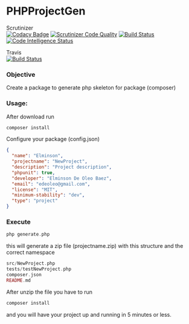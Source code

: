 # PHPProjectGen
Scrutinizer <br>
[![Codacy Badge](https://api.codacy.com/project/badge/Grade/b2b0c7845281438bafdfce10445a7da5)](https://app.codacy.com/app/elminson/PHPProjectGen?utm_source=github.com&utm_medium=referral&utm_content=elminson/PHPProjectGen&utm_campaign=Badge_Grade_Dashboard)
[![Scrutinizer Code Quality](https://scrutinizer-ci.com/g/elminson/PHPProjectGen/badges/quality-score.png?b=master)](https://scrutinizer-ci.com/g/elminson/PHPProjectGen/?branch=master)
[![Build Status](https://scrutinizer-ci.com/g/elminson/PHPProjectGen/badges/build.png?b=master)](https://scrutinizer-ci.com/g/elminson/PHPProjectGen/build-status/master)
[![Code Intelligence Status](https://scrutinizer-ci.com/g/elminson/PHPProjectGen/badges/code-intelligence.svg?b=master)](https://scrutinizer-ci.com/code-intelligence)

Travis <br>
[![Build Status](https://travis-ci.org/elminson/PHPProjectGen.svg?branch=master)](https://travis-ci.org/elminson/PHPProjectGen)

### Objective
Create a package to generate php skeleton for package (composer) 

### Usage:
After download run 
```php
composer install
```
Configure your package (config.json)
```json 
{
  "name": "Elminson",
  "projectname": "NewProject",
  "description": "Project description",
  "phpunit": true,
  "developer": "Elminson De Oleo Baez",
  "email": "edeoleo@gmail.com",
  "license": "MIT",
  "minimum-stability": "dev",
  "type": "project"
}
```

### Execute 
```php
php generate.php
```
this will generate a zip file (projectname.zip) with this structure and the correct namespace

```php
src/NewProject.php
tests/testNewProject.php
composer.json
README.md
```
After unzip the file you have to run 
```php
composer install
```
and you will have your project up and running in 5 minutes or less.

